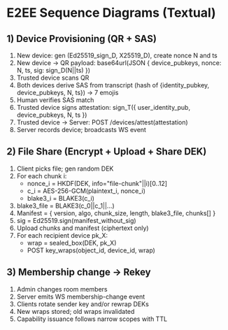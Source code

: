 # E2EE Sequence Diagrams (Textual)

## 1) Device Provisioning (QR + SAS)
1. New device: gen (Ed25519_sign_D, X25519_D), create nonce N and ts
2. New device -> QR payload: base64url(JSON { device_pubkeys, nonce: N, ts, sig: sign_D(N||ts) })
3. Trusted device scans QR
4. Both devices derive SAS from transcript (hash of {identity_pubkey, device_pubkeys, N, ts}) -> 7 emojis
5. Human verifies SAS match
6. Trusted device signs attestation: sign_T({ user_identity_pub, device_pubkeys, N, ts })
7. Trusted device -> Server: POST /devices/attest(attestation)
8. Server records device; broadcasts WS event

## 2) File Share (Encrypt + Upload + Share DEK)
1. Client picks file; gen random DEK
2. For each chunk i:
   - nonce_i = HKDF(DEK, info="file-chunk"||i)[0..12]
   - c_i = AES-256-GCM(plaintext_i, nonce_i)
   - blake3_i = BLAKE3(c_i)
3. blake3_file = BLAKE3(c_0||c_1||...)
4. Manifest = { version, algo, chunk_size, length, blake3_file, chunks[] }
5. sig = Ed25519.sign(manifest_without_sig)
6. Upload chunks and manifest (ciphertext only)
7. For each recipient device pk_X:
   - wrap = sealed_box(DEK, pk_X)
   - POST key_wraps(object_id, device_id, wrap)

## 3) Membership change -> Rekey
1. Admin changes room members
2. Server emits WS membership-change event
3. Clients rotate sender key and/or rewrap DEKs
4. New wraps stored; old wraps invalidated
5. Capability issuance follows narrow scopes with TTL
